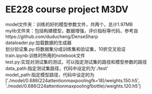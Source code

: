 # EE228 course project M3DV  
model文件夹：训练的好的模型参数文件，共两个，总计1.97MB  
mylib文件夹：包括构建模型，数据增强，评价指标等代码，参考自https://github.com/duducheng/DenseSharp  
dataloader.py:加载数据的生成器  
划分验证集.py:将数据集分成训练集和验证集，10折交叉验证  
train.ipynb:训练时所用的notebook文件  
test.py:实现对测试集的测试，可以指定测试集的路径和模型参数的路径  
    data_path:指定测试集路径，代码中设定的为'./test'  
    model_path:指定模型路径，代码中设定的为['./model/0.688(224attentionmaxpoolingfk=18)/weights.150.h5',
                                         './model/0.686(224attentionmaxpoolingfbottle)/weights.120.h5']

